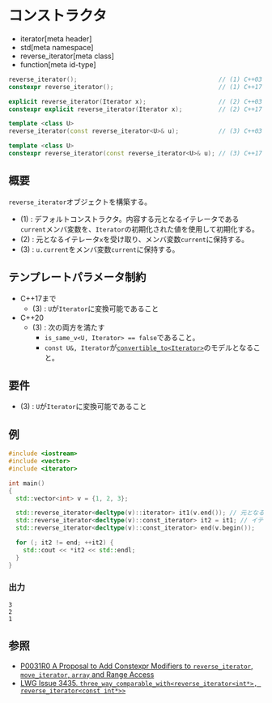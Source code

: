 # コンストラクタ
* iterator[meta header]
* std[meta namespace]
* reverse_iterator[meta class]
* function[meta id-type]

```cpp
reverse_iterator();                                       // (1) C++03
constexpr reverse_iterator();                             // (1) C++17

explicit reverse_iterator(Iterator x);                    // (2) C++03
constexpr explicit reverse_iterator(Iterator x);          // (2) C++17

template <class U>
reverse_iterator(const reverse_iterator<U>& u);           // (3) C++03

template <class U>
constexpr reverse_iterator(const reverse_iterator<U>& u); // (3) C++17
```

## 概要
`reverse_iterator`オブジェクトを構築する。

- (1) : デフォルトコンストラクタ。内容する元となるイテレータである`current`メンバ変数を、`Iterator`の初期化された値を使用して初期化する。
- (2) : 元となるイテレータ`x`を受け取り、メンバ変数`current`に保持する。
- (3) : `u.current`をメンバ変数`current`に保持する。

## テンプレートパラメータ制約

- C++17まで
    - (3) : `U`が`Iterator`に変換可能であること
- C++20
    - (3) : 次の両方を満たす
        - `is_same_v<U, Iterator> == false`であること。
        - `const U&, Iterator`が[`convertible_to<Iterator>`](/reference/concepts/convertible_to.md)のモデルとなること。

## 要件
- (3) : `U`が`Iterator`に変換可能であること


## 例
```cpp example
#include <iostream>
#include <vector>
#include <iterator>

int main()
{
  std::vector<int> v = {1, 2, 3};

  std::reverse_iterator<decltype(v)::iterator> it1(v.end()); // 元となるイテレータで初期化
  std::reverse_iterator<decltype(v)::const_iterator> it2 = it1; // イテレータの変換
  std::reverse_iterator<decltype(v)::const_iterator> end(v.begin());

  for (; it2 != end; ++it2) {
    std::cout << *it2 << std::endl;
  }
}
```

### 出力
```
3
2
1
```

## 参照
- [P0031R0 A Proposal to Add Constexpr Modifiers to `reverse_iterator`, `move_iterator`, `array` and Range Access](http://www.open-std.org/jtc1/sc22/wg21/docs/papers/2015/p0031r0.html)
- [LWG Issue 3435. `three_way_comparable_with<reverse_iterator<int*>, reverse_iterator<const int*>>`](https://cplusplus.github.io/LWG/issue3435)
